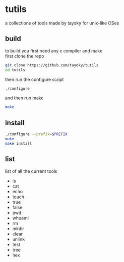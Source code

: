 # tutils
a collections of tools made by tayoky for unix-like OSes  
## build
to build you first need any c compiler and make  
first clone the repo
```sh
git clone https://github.com/tayoky/tutils
cd tutils
```
then run the configure script
```sh
./configure
```
and then run make
```sh
make
```
## install
```sh
./configure --prefix=$PREFIX
make
make install
```
## list
list of all the current tools
- ls
- cat
- echo
- touch
- true
- false
- pwd
- whoami
- rm
- mkdir
- clear
- unlink
- test
- tree
- hex
